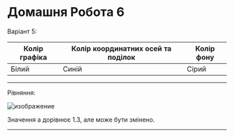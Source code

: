 # Домашня Робота 6

Варіант 5:

| Колір графіка | Колір координатних осей та поділок | Колір фону |
|-----|-----|-----|
| Білий | Синій | Сірий |

---

Рівняння:

![изображение](https://user-images.githubusercontent.com/73791422/236060122-e7b74e27-74d9-44fa-97b3-ee02fe9be60b.png)

Значення а дорівнює 1.3, але може бути змінено.

---

